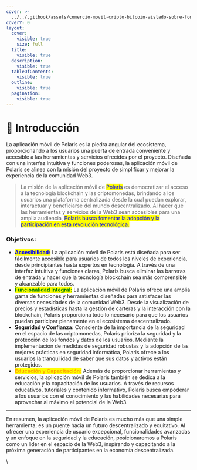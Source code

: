 ```yaml
---
cover: >-
  ../../.gitbook/assets/comercio-movil-cripto-bitcoin-aislado-sobre-fondo-rosa-criptomoneda-virtual-negocio-financiero-indice-financiero-creciente-concepto-ahorro-dinero-icono-3d-ilustracion-dibujos-animados-minimo_473922-565.avif
coverY: 0
layout:
  cover:
    visible: true
    size: full
  title:
    visible: true
  description:
    visible: true
  tableOfContents:
    visible: true
  outline:
    visible: true
  pagination:
    visible: true
---
```


# 📌 Introducción

La aplicación móvil de Polaris es la piedra angular del ecosistema, proporcionando a los usuarios una puerta de entrada conveniente y accesible a las herramientas y servicios ofrecidos por el proyecto. Diseñada con una interfaz intuitiva y funciones poderosas, la aplicación móvil de Polaris se alinea con la misión del proyecto de simplificar y mejorar la experiencia de la comunidad Web3.

> La misión de la aplicación móvil de <mark style="color:blue;">Polaris</mark> es democratizar el acceso a la tecnología blockchain y las criptomonedas, brindando a los usuarios una plataforma centralizada desde la cual puedan explorar, interactuar y beneficiarse del mundo descentralizado. Al hacer que las herramientas y servicios de la Web3 sean accesibles para una amplia audiencia, <mark style="color:blue;">Polaris busca fomentar la adopción y la participación en esta revolución tecnológica.</mark>

### **Objetivos:**

* <mark style="color:blue;">**Accesibilidad:**</mark> La aplicación móvil de Polaris está diseñada para ser fácilmente accesible para usuarios de todos los niveles de experiencia, desde principiantes hasta expertos en tecnología. A través de una interfaz intuitiva y funciones claras, Polaris busca eliminar las barreras de entrada y hacer que la tecnología blockchain sea más comprensible y alcanzable para todos.
* <mark style="color:green;">**Funcionalidad Integral:**</mark> La aplicación móvil de Polaris ofrece una amplia gama de funciones y herramientas diseñadas para satisfacer las diversas necesidades de la comunidad Web3. Desde la visualización de precios y estadísticas hasta la gestión de carteras y la interacción con la blockchain, Polaris proporciona todo lo necesario para que los usuarios puedan participar plenamente en el ecosistema descentralizado.
* **Seguridad y Confianza:** Consciente de la importancia de la seguridad en el espacio de las criptomonedas, Polaris prioriza la seguridad y la protección de los fondos y datos de los usuarios. Mediante la implementación de medidas de seguridad robustas y la adopción de las mejores prácticas en seguridad informática, Polaris ofrece a los usuarios la tranquilidad de saber que sus datos y activos están protegidos.
* <mark style="color:orange;">**Educación y Capacitación:**</mark> Además de proporcionar herramientas y servicios, la aplicación móvil de Polaris también se dedica a la educación y la capacitación de los usuarios. A través de recursos educativos, tutoriales y contenido informativo, Polaris busca empoderar a los usuarios con el conocimiento y las habilidades necesarias para aprovechar al máximo el potencial de la Web3.

***

En resumen, la aplicación móvil de Polaris es mucho más que una simple herramienta; es un puente hacia un futuro descentralizado y equitativo. Al ofrecer una experiencia de usuario excepcional, funcionalidades avanzadas y un enfoque en la seguridad y la educación, posicionaremos a Polaris como un líder en el espacio de la Web3, inspirando y capacitando a la próxima generación de participantes en la economía descentralizada.



\



